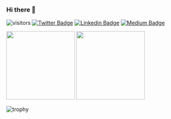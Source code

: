 ### Hi there 👋

![visitors](https://visitor-badge.laobi.icu/badge?page_id=diegolirio.diegolirio) [![Twitter Badge](https://img.shields.io/badge/-@diegolirio-1ca0f1?style=flat-square&labelColor=1ca0f1&logo=twitter&logoColor=white&link=https://twitter.com/diegolirio)](https://twitter.com/diegolirio) [![Linkedin Badge](https://img.shields.io/badge/-diegolirio-blue?style=flat-square&logo=Linkedin&logoColor=white&link=https://www.linkedin.com/in/diegolirio/)](https://www.linkedin.com/in/diegolirio/) [![Medium Badge](https://img.shields.io/badge/-@diegolirio-03a57a?style=flat-square&labelColor=000000&logo=Medium&link=https://medium.com/@diegolirio)](https://medium.com/@diegolirio)

 <div>
  <img height="180em" src="https://github-readme-stats.vercel.app/api/top-langs/?username=diegolirio&layout=compact&langs_count=16&theme=dracula"/>
  <img height="180em" src="https://github-readme-stats.vercel.app/api?username=diegolirio&show_icons=true&theme=dracula&include_all_commits=false&count_private=true"/>
</div>

![trophy](https://github-profile-trophy.vercel.app/?username=diegolirio)

<!--
**diegolirio/diegolirio** is a ✨ _special_ ✨ repository because its `README.md` (this file) appears on your GitHub profile.

Here are some ideas to get you started:

- 🔭 I’m currently working on ...
- 🌱 I’m currently learning ...
- 👯 I’m looking to collaborate on ...
- 🤔 I’m looking for help with ...
- 💬 Ask me about ...
- 📫 How to reach me: ...
- 😄 Pronouns: ...
- ⚡ Fun fact: ...
-->
